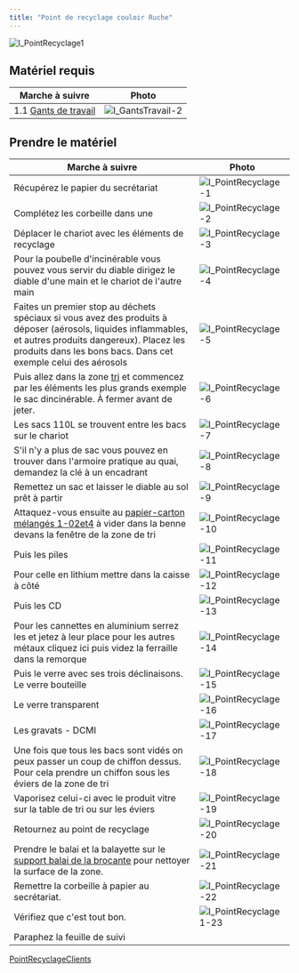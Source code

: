 ```yaml
---
title: "Point de recyclage couloir Ruche"
---
```


![I_PointRecyclage1](/notes/pieces_jointes/images/i_gestionMatieres/i_pointRecyclage/I_PointRecyclage1.jpg)
## Matériel requis
| Marche à suivre | Photo |
|---|---|
|1.1 [Gants de travail](/notes/equipements/vetements/L_GantsTravail.md)|![I_GantsTravail-2](/notes/pieces_jointes/images/i_description/i_vetements/I_GantsTravail-2.jpg)|
## Prendre le matériel
| Marche à suivre | Photo |
|---|---|
|Récupérez le papier du secrétariat|![I_PointRecyclage-1](/notes/pieces_jointes/images/i_gestionMatieres/i_pointRecyclage/I_PointRecyclage-1.jpg)|
|Complétez les corbeille dans une|![I_PointRecyclage-2](/notes/pieces_jointes/images/i_gestionMatieres/i_pointRecyclage/I_PointRecyclage-2.jpg)|
|Déplacer le chariot avec les éléments de recyclage|![I_PointRecyclage-3](/notes/pieces_jointes/images/i_gestionMatieres/i_pointRecyclage/I_PointRecyclage-3.jpg)|
|Pour la poubelle d'incinérable vous pouvez vous servir du diable dirigez le diable d'une main et le chariot de l'autre main|![I_PointRecyclage-4](/notes/pieces_jointes/images/i_gestionMatieres/i_pointRecyclage/I_PointRecyclage-4.jpg)|
|Faites un premier stop au déchets spéciaux si vous avez des produits à déposer (aérosols, liquides inflammables, et autres produits dangereux). Placez les produits dans les bons bacs. Dans cet exemple celui des aérosols|![I_PointRecyclage-5](/notes/pieces_jointes/images/i_gestionMatieres/i_pointRecyclage/I_PointRecyclage-5.jpg)|
|Puis allez dans la zone [tri](/notes/zones/TriRuche.md) et commencez par les éléments les plus grands exemple le sac dincinérable. À fermer avant de jeter.|![I_PointRecyclage-6](/notes/pieces_jointes/images/i_gestionMatieres/i_pointRecyclage/I_PointRecyclage-6.jpg)|
|Les sacs 110L se trouvent entre les bacs sur le chariot|![I_PointRecyclage-7](/notes/pieces_jointes/images/i_gestionMatieres/i_pointRecyclage/I_PointRecyclage-7.jpg)|
|S'il n'y a plus de sac vous pouvez en trouver dans l'armoire pratique au quai, demandez la clé à un encadrant|![I_PointRecyclage-8](/notes/pieces_jointes/images/i_gestionMatieres/i_pointRecyclage/I_PointRecyclage-8.jpg)|
|Remettez un sac et laisser le diable au sol prêt à partir|![I_PointRecyclage-9](/notes/pieces_jointes/images/i_gestionMatieres/i_pointRecyclage/I_PointRecyclage-9.jpg)|
|Attaquez-vous ensuite au [papier-carton mélangés 1-02et4](/notes/equipements/consommables/PapierCartonMelange1-02et4.md) à vider dans la benne devans la fenêtre de la zone de tri|![I_PointRecyclage-10](/notes/pieces_jointes/images/i_gestionMatieres/i_pointRecyclage/I_PointRecyclage-10.jpg)|
|Puis les piles|![I_PointRecyclage-11](/notes/pieces_jointes/images/i_gestionMatieres/i_pointRecyclage/I_PointRecyclage-11.jpg)|
|Pour celle en lithium mettre dans la caisse à côté|![I_PointRecyclage-12](/notes/pieces_jointes/images/i_gestionMatieres/i_pointRecyclage/I_PointRecyclage-12.jpg)|
|Puis les CD|![I_PointRecyclage-13](/notes/pieces_jointes/images/i_gestionMatieres/i_pointRecyclage/I_PointRecyclage-13.jpg)|
|Pour les cannettes en aluminium serrez les et jetez à leur place pour les autres métaux cliquez ici puis videz la ferraille dans la remorque|![I_PointRecyclage-14](/notes/pieces_jointes/images/i_gestionMatieres/i_pointRecyclage/I_PointRecyclage-14.jpg)|
|Puis le verre avec ses trois déclinaisons. Le verre bouteille|![I_PointRecyclage-15](/notes/pieces_jointes/images/i_gestionMatieres/i_pointRecyclage/I_PointRecyclage-15.jpg)|
|Le verre transparent|![I_PointRecyclage-16](/notes/pieces_jointes/images/i_gestionMatieres/i_pointRecyclage/I_PointRecyclage-16.jpg)|
|Les gravats - DCMI|![I_PointRecyclage-17](/notes/pieces_jointes/images/i_gestionMatieres/i_pointRecyclage/I_PointRecyclage-17.jpg)| 
|Une fois que tous les bacs sont vidés on peux passer un coup de chiffon dessus. Pour cela prendre un chiffon sous les éviers de la zone de tri|![I_PointRecyclage-18](/notes/pieces_jointes/images/i_gestionMatieres/i_pointRecyclage/I_PointRecyclage-18.jpg)|
|Vaporisez celui-ci avec le produit vitre sur la table de tri ou sur les éviers|![I_PointRecyclage-19](/notes/pieces_jointes/images/i_gestionMatieres/i_pointRecyclage/I_PointRecyclage-19.jpg)|
|Retournez au point de recyclage|![I_PointRecyclage-20](/notes/pieces_jointes/images/i_gestionMatieres/i_pointRecyclage/I_PointRecyclage-20.jpg)|
|Prendre le balai et la balayette sur le [support balai de la brocante](SupportBalaiBrocante.md) pour nettoyer la surface de la zone.|![I_PointRecyclage-21](/notes/pieces_jointes/images/i_gestionMatieres/i_pointRecyclage/I_PointRecyclage-21.jpg)|
|Remettre la corbeille à papier au secrétariat.|![I_PointRecyclage-22](/notes/pieces_jointes/images/i_gestionMatieres/i_pointRecyclage/I_PointRecyclage-22.jpg)|
|Vérifiez que c'est tout bon.|![I_PointRecyclage1-23](/notes/pieces_jointes/images/i_gestionMatieres/i_pointRecyclage/I_PointRecyclage1.jpg)|
|Paraphez la feuille de suivi||

[PointRecyclageClients](PointRecyclageClients.md)